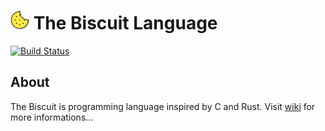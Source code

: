 # ![alt text](doc/biscuit_logo.png "logo") The Biscuit Language
[![Build Status](http://89.177.170.156:8080/buildStatus/icon?job=biscuit&style=flat)](http://89.177.170.156:8080/job/biscuit/)

## About
The Biscuit is programming language inspired by C and Rust.
Visit [wiki](https://github.com/travisdoor/bl/wiki) for more informations...
